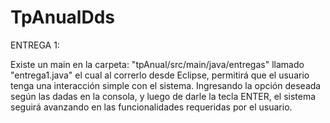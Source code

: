 # TpAnualDds

ENTREGA 1:

Existe un main en la carpeta: "tpAnual/src/main/java/entregas" llamado "entrega1.java" el cual al correrlo desde Eclipse, permitirá que el usuario tenga una interacción simple con el sistema. Ingresando la opción deseada según las dadas en la consola, y luego de darle la tecla ENTER, el sistema seguirá avanzando en las funcionalidades requeridas por el usuario.
